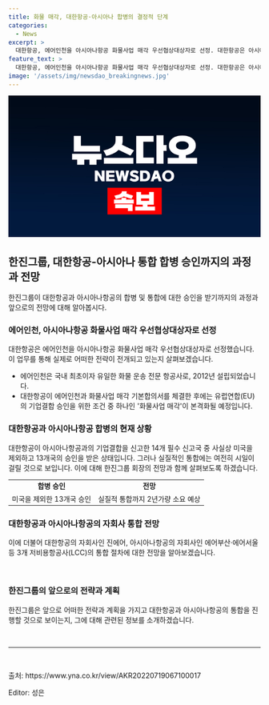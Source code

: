 ```yaml
---
title: 화물 매각, 대한항공·아시아나 합병의 결정적 단계
categories:
  - News
excerpt: >
  대한항공, 에어인천을 아시아나항공 화물사업 매각 우선협상대상자로 선정. 대한항공은 아시아나항공과의 합병 진행 중으로, 미국 승인을 기다리는 상황. 에어인천은 국내 유일 화물 운송 전문 항공사로, 대한항공과의 매각 합의 예정. EU의 기업결합 조건 중 하나인 화물사업 매각을 완료하면, 합병 절차가 본격화될 전망. 다만 대한항공과 아시아나항공의 실질적 통합은 미국 승인 후 2년가량 소요될 것으로 전망되며, 현재까지는 독립 운영될 예정.
feature_text: >
  대한항공, 에어인천을 아시아나항공 화물사업 매각 우선협상대상자로 선정. 대한항공은 아시아나항공과의 합병 진행 중으로, 미국 승인을 기다리는 상황. 에어인천은 국내 유일 화물 운송 전문 항공사로, 대한항공과의 매각 합의 예정. EU의 기업결합 조건 중 하나인 화물사업 매각을 완료하면, 합병 절차가 본격화될 전망. 다만 대한항공과 아시아나항공의 실질적 통합은 미국 승인 후 2년가량 소요될 것으로 전망되며, 현재까지는 독립 운영될 예정.
image: '/assets/img/newsdao_breakingnews.jpg'
---
```


<p><img src="/assets/img/newsdao_breakingnews.jpg" alt="pcversion 속보" /></p>

<h2 data-ke-size="size26">한진그룹, 대한항공-아시아나 통합 합병 승인까지의 과정과 전망</h2>

<p data-ke-size="size16">한진그룹이 대한항공과 아시아나항공의 합병 및 통합에 대한 승인을 받기까지의 과정과 앞으로의 전망에 대해 알아봅시다.</p>

<h3>에어인천, 아시아나항공 화물사업 매각 우선협상대상자로 선정</h3>

<p data-ke-size="size16">대한항공은 에어인천을 아시아나항공 화물사업 매각 우선협상대상자로 선정했습니다. 이 업무를 통해 실제로 어떠한 전략이 전개되고 있는지 살펴보겠습니다.</p>

<ul>
  <li>에어인천은 국내 최초이자 유일한 화물 운송 전문 항공사로, 2012년 설립되었습니다.</li>
  <li>대한항공이 에어인천과 화물사업 매각 기본합의서를 체결한 후에는 유럽연합(EU)의 기업결합 승인을 위한 조건 중 하나인 '화물사업 매각'이 본격화될 예정입니다.</li>
</ul>

<h3>대한항공과 아시아나항공 합병의 현재 상황</h3>

<p data-ke-size="size16">대한항공이 아시아나항공과의 기업결합을 신고한 14개 필수 신고국 중 사실상 미국을 제외하고 13개국의 승인을 받은 상태입니다. 그러나 실질적인 통합에는 여전히 시일이 걸릴 것으로 보입니다. 이에 대해 한진그룹 회장의 전망과 함께 살펴보도록 하겠습니다.</p>

<table>
  <tr>
    <td style="text-align: center; height: 17px;"><b>합병 승인</b></td>
    <td style="text-align: center; height: 17px;"><b>전망</b></td>
  </tr>
  <tr>
    <td style="text-align: center; height: 17px;">미국을 제외한 13개국 승인</td>
    <td style="text-align: center; height: 17px;">실질적 통합까지 2년가량 소요 예상</td>
  </tr>
</table>

<h3>대한항공과 아시아나항공의 자회사 통합 전망</h3>

<p data-ke-size="size16">이에 더불어 대한항공의 자회사인 진에어, 아시아나항공의 자회사인 에어부산·에어서울 등 3개 저비용항공사(LCC)의 통합 절차에 대한 전망을 알아보겠습니다.</p>

<p data-ke-size="size16">&nbsp;</p>

<h3>한진그룹의 앞으로의 전략과 계획</h3>

<p data-ke-size="size16">한진그룹은 앞으로 어떠한 전략과 계획을 가지고 대한항공과 아시아나항공의 통합을 진행할 것으로 보이는지, 그에 대해 관련된 정보를 소개하겠습니다.</p>

<p data-ke-size="size16">&nbsp;</p>

<hr>

<p data-ke-size="size16">&nbsp;</p>

<p>출처: https://www.yna.co.kr/view/AKR20220719067100017</p>

<p>Editor: 성은</p>

